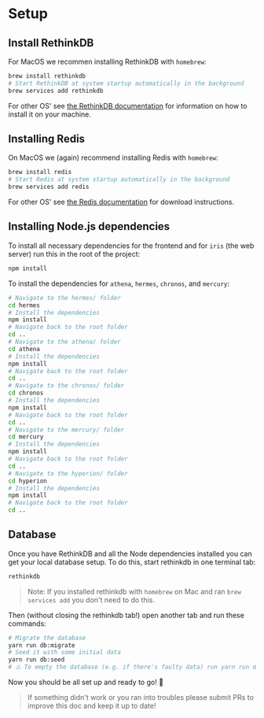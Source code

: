 # Setup

## Install RethinkDB

For MacOS we recommen installing RethinkDB with `homebrew`:

```sh
brew install rethinkdb
# Start RethinkDB at system startup automatically in the background
brew services add rethinkdb
```

For other OS' see [the RethinkDB documentation](https://rethinkdb.com/docs/install/) for information on how to install it on your machine.

## Installing Redis

On MacOS we (again) recommend installing Redis with `homebrew`:

```sh
brew install redis
# Start Redis at system startup automatically in the background
brew services add redis
```

For other OS' see [the Redis documentation](https://redis.io/download) for download instructions.

## Installing Node.js dependencies

To install all necessary dependencies for the frontend and for `iris` (the web server) run this in the root of the project:

```sh
npm install
```

To install the dependencies for `athena`, `hermes`, `chronos`, and `mercury`:

```sh
# Navigate to the hermes/ folder
cd hermes
# Install the dependencies
npm install
# Navigate back to the root folder
cd ..
# Navigate to the athena/ folder
cd athena
# Install the dependencies
npm install
# Navigate back to the root folder
cd ..
# Navigate to the chronos/ folder
cd chronos
# Install the dependencies
npm install
# Navigate back to the root folder
cd ..
# Navigate to the mercury/ folder
cd mercury
# Install the dependencies
npm install
# Navigate back to the root folder
cd ..
# Navigate to the hyperion/ folder
cd hyperion 
# Install the dependencies
npm install
# Navigate back to the root folder
cd ..
```

## Database

Once you have RethinkDB and all the Node dependencies installed you can get your local database setup. To do this, start rethinkdb in one terminal tab:

```sh
rethinkdb
```

> Note: If you installed rethinkdb with `homebrew` on Mac and ran `brew services add` you don't need to do this.

Then (without closing the rethinkdb tab!) open another tab and run these commands:

```sh
# Migrate the database
yarn run db:migrate
# Seed it with some initial data
yarn run db:seed
# ⚠️ To empty the database (e.g. if there's faulty data) run yarn run db:drop
```

Now you should be all set up and ready to go! :tada:

> If something didn't work or you ran into troubles please submit PRs to improve this doc and keep it up to date!
